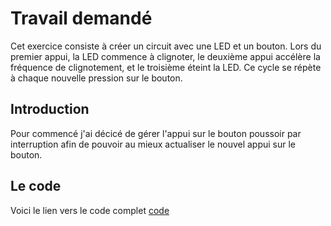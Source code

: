 # Travail demandé
Cet exercice consiste à créer un circuit avec une LED et un bouton. Lors du premier appui, la LED commence à clignoter, le deuxième appui accélère la fréquence de clignotement, et le troisième éteint la LED. Ce cycle se répète à chaque nouvelle pression sur le bouton.
## Introduction
Pour commencé j'ai décicé de gérer l'appui sur le bouton poussoir par interruption afin de pouvoir au mieux actualiser le nouvel appui sur le bouton.
## Le code
Voici le lien vers le code complet [code](exercice-1)
